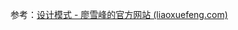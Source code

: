 参考：[设计模式 - 廖雪峰的官方网站 (liaoxuefeng.com)](https://www.liaoxuefeng.com/wiki/1252599548343744/1264742167474528)

